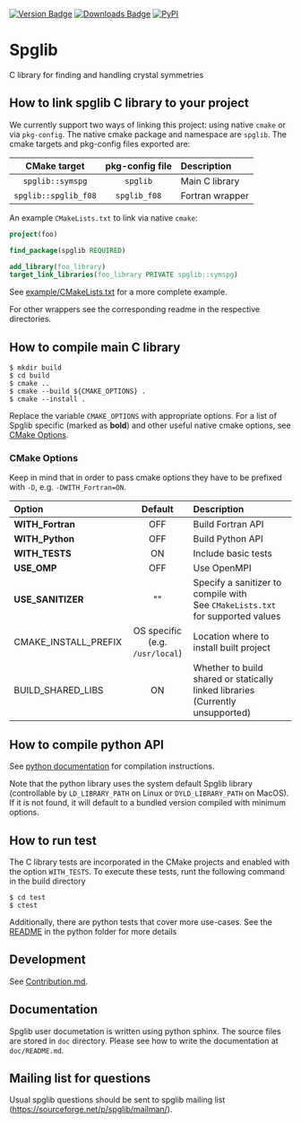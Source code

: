 [![Version Badge](https://anaconda.org/conda-forge/spglib/badges/version.svg)](https://anaconda.org/conda-forge/spglib)
[![Downloads Badge](https://anaconda.org/conda-forge/spglib/badges/downloads.svg)](https://anaconda.org/conda-forge/spglib)
[![PyPI](https://img.shields.io/pypi/dm/spglib.svg?maxAge=2592000)](https://pypi.python.org/pypi/spglib)

# Spglib

C library for finding and handling crystal symmetries

## How to link spglib C library to your project

We currently support two ways of linking this project: using native `cmake` or via `pkg-config`.
The native cmake package and namespace are `spglib`. The cmake targets and pkg-config files
exported are:

|     CMake target     | pkg-config file | Description     |
|:--------------------:|:---------------:|:----------------|
|   `spglib::symspg`   |    `spglib`     | Main C library  |
| `spglib::spglib_f08` |  `spglib_f08`   | Fortran wrapper |

An example `CMakeLists.txt` to link via native `cmake`:
```cmake
project(foo)

find_package(spglib REQUIRED)

add_library(foo_library)
target_link_libraries(foo_library PRIVATE spglib::symspg)
```

See [example/CMakeLists.txt](example/CMakeLists.txt) for a more complete example.

For other wrappers see the corresponding readme in the respective directories.

## How to compile main C library

```console
$ mkdir build
$ cd build
$ cmake ..
$ cmake --build ${CMAKE_OPTIONS} .
$ cmake --install .
```
Replace the variable `CMAKE_OPTIONS` with appropriate options. For a list of Spglib
specific (marked as **bold**) and other useful native cmake options, see
[CMake Options](#cmake-options).

### CMake Options

Keep in mind that in order to pass cmake options they have to be prefixed with `-D`,
e.g. `-DWITH_Fortran=ON`.

| Option               |               Default               | Description                                                                        |
|:---------------------|:-----------------------------------:|:-----------------------------------------------------------------------------------|
| **WITH_Fortran**     |                 OFF                 | Build Fortran API                                                                  |
| **WITH_Python**      |                 OFF                 | Build Python API                                                                   |
| **WITH_TESTS**       |                 ON                  | Include basic tests                                                                |
| **USE_OMP**          |                 OFF                 | Use OpenMPI                                                                        |
| **USE_SANITIZER**    |                 ""                  | Specify a sanitizer to compile with<br/> See `CMakeLists.txt` for supported values |
| CMAKE_INSTALL_PREFIX | OS specific<br/>(e.g. `/usr/local`) | Location where to install built project                                            |
| BUILD_SHARED_LIBS    |                 ON                  | Whether to build shared or statically linked libraries<br/>(Currently unsupported) |


## How to compile python API

See [python documentation](python/README.rst) for compilation instructions.

Note that the python library uses the system default Spglib library (controllable
by `LD_LIBRARY_PATH` on Linux or `DYLD_LIBRARY_PATH` on MacOS). If it is not found,
it will default to a bundled version compiled with minimum options.

## How to run test

The C library tests are incorporated in the CMake projects and enabled with the
option `WITH_TESTS`. To execute these tests, runt the following command in the
build directory
```console
$ cd test
$ ctest
```

Additionally, there are python tests that cover more use-cases.
See the [README](python/README.rst) in the python folder for more details

## Development

See [Contribution.md](Contribution.md).

## Documentation

Spglib user documetation is written using python sphinx. The source files are
stored in `doc` directory. Please see how to write the documentation at
`doc/README.md`.

## Mailing list for questions

Usual spglib questions should be sent to spglib mailing list
(https://sourceforge.net/p/spglib/mailman/).
